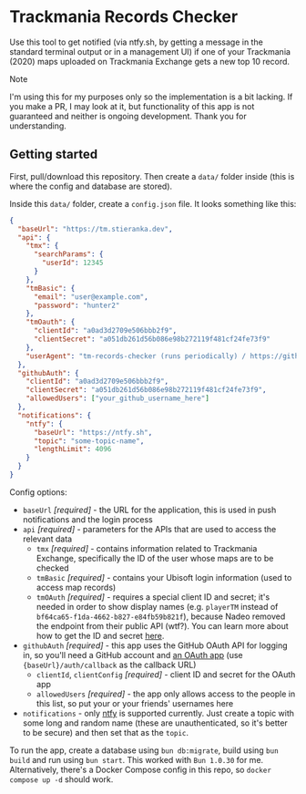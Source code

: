# Trackmania Records Checker

Use this tool to get notified (via ntfy.sh, by getting a message in the standard terminal output or in a management UI) if one of your Trackmania (2020) maps uploaded on Trackmania Exchange gets a new top 10 record.

> [!NOTE]
> I'm using this for my purposes only so the implementation is a bit lacking. If you make a PR, I may look at it, but functionality of this app is not guaranteed and neither is ongoing development. Thank you for understanding.

## Getting started

First, pull/download this repository. Then create a `data/` folder inside (this is where the config and database are stored).

Inside this `data/` folder, create a `config.json` file. It looks something like this:

```json
{
  "baseUrl": "https://tm.stieranka.dev",
  "api": {
    "tmx": {
      "searchParams": {
        "userId": 12345
      }
    },
    "tmBasic": {
      "email": "user@example.com",
      "password": "hunter2"
    },
    "tmOauth": {
      "clientId": "a0ad3d2709e506bbb2f9",
      "clientSecret": "a051db261d56b086e98b272119f481cf24fe73f9"
    },
    "userAgent": "tm-records-checker (runs periodically) / https://github.com/mstieranka/tm-records-checker / user@example.com"
  },
  "githubAuth": {
    "clientId": "a0ad3d2709e506bbb2f9",
    "clientSecret": "a051db261d56b086e98b272119f481cf24fe73f9",
    "allowedUsers": ["your_github_username_here"]
  },
  "notifications": {
    "ntfy": {
      "baseUrl": "https://ntfy.sh",
      "topic": "some-topic-name",
      "lengthLimit": 4096
    }
  }
}
```

Config options:
* `baseUrl` *[required]* - the URL for the application, this is used in push notifications and the login process
* `api` *[required]* - parameters for the APIs that are used to access the relevant data
  *  `tmx` *[required]* - contains information related to Trackmania Exchange, specifically the ID of the user whose maps are to be checked
  *  `tmBasic` *[required]* - contains your Ubisoft login information (used to access map records)
  *  `tmOAuth` *[required]* - requires a special client ID and secret; it's needed in order to show display names (e.g. `playerTM` instead of `bf64ca65-f1da-4662-b827-e84fb59b821f`), because Nadeo removed the endpoint from their public API (wtf?). You can learn more about how to get the ID and secret [here](https://webservices.openplanet.dev/oauth/auth#machine-to-machine-flow).
* `githubAuth` *[required]* - this app uses the GitHub OAuth API for logging in, so you'll need a GitHub account and [an OAuth app](https://docs.github.com/en/apps/oauth-apps/building-oauth-apps/creating-an-oauth-app) (use `{baseUrl}/auth/callback` as the callback URL)
  * `clientId`, `clientConfig` *[required]* - client ID and secret for the OAuth app
  * `allowedUsers` *[required]* - the app only allows access to the people in this list, so put your or your friends' usernames here 
* `notifications` - only [ntfy](https://ntfy.sh) is supported currently. Just create a topic with some long and random name (these are unauthenticated, so it's better to be secure) and then set that as the `topic`.

To run the app, create a database using `bun db:migrate`, build using `bun build` and run using `bun start`. This worked with `Bun 1.0.30` for me. Alternatively, there's a Docker Compose config in this repo, so `docker compose up -d` should work.
